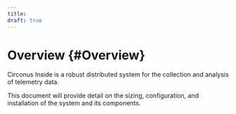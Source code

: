 ```yaml
---
title:
draft: true
---
```


# Overview {#Overview}

Circonus Inside is a robust distributed system for the collection and analysis of telemetry data.

This document will provide detail on the sizing, configuration, and installation of the system and its components.
